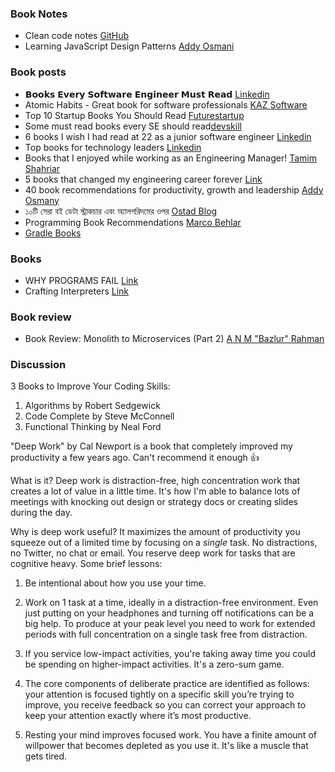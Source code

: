 ### Book Notes

- Clean code notes [GitHub](https://github.com/JuanCrg90/Clean-Code-Notes)
- Learning JavaScript Design Patterns [Addy Osmani](https://patterns.addy.ie/)

### Book posts
- 𝗕𝗼𝗼𝗸𝘀 𝗘𝘃𝗲𝗿𝘆 𝗦𝗼𝗳𝘁𝘄𝗮𝗿𝗲 𝗘𝗻𝗴𝗶𝗻𝗲𝗲𝗿 𝗠𝘂𝘀𝘁 𝗥𝗲𝗮𝗱 [Linkedin](https://www.linkedin.com/feed/update/urn:li:activity:7036953270904328192/)
- Atomic Habits - Great book for software professionals [KAZ Software](https://kaz.com.bd/blog/2021/5/7/atomic-habits-great-book-for-software-professionals)
- Top 10 Startup Books You Should Read [Futurestartup](https://futurestartup.com/2021/05/23/top-10-startup-books-you-should-read/)
- Some must read books every SE should read[devskill](https://devskill.com/blog/details/some-must-read-books-for-programmers)
- 6 books I wish I had read at 22 as a junior software engineer [Linkedin](https://www.linkedin.com/feed/update/urn:li:activity:7349763567107104768)
- Top books for technology leaders [Linkedin](https://www.linkedin.com/pulse/top-books-technology-leaders-tanaka-mutakwa/?trackingId=HSs30wSfRqW2aIPsoxFRqQ%3D%3D)
- Books that I enjoyed while working as an Engineering Manager! [Tamim Shahriar](https://www.linkedin.com/pulse/books-i-enjoyed-while-working-engineering-manager-tamim-shahriar/)
- 5 books that changed my engineering career forever [Link](https://newsletter.techworld-with-milan.com/p/5-books-behind-my-growth-as-a-cto)
- 40 book recommendations for productivity, growth and leadership [Addy Osmany](https://www.linkedin.com/feed/update/urn:li:activity:7078976658166202369)
- ১০টি সেরা বই ডেটা স্ট্রাকচার এবং অ্যালগরিদমের ওপর [Ostad Blog](https://blog.ostad.app/blog/10-best-data-structures-and-algorithms-books)
- Programming Book Recommendations [Marco Behlar](https://www.marcobehler.com/guides/programming-books )
- [Gradle Books](https://community.gradle.org/resources/books/)

### Books

- WHY PROGRAMS FAIL [Link](https://www.whyprogramsfail.com/book.php)
- Crafting Interpreters [Link](https://www.craftinginterpreters.com/)

### Book review

- Book Review: Monolith to Microservices (Part 2) [A N M "Bazlur" Rahman](https://www.linkedin.com/pulse/book-review-monolith-microservices-part-2-a-n-m-bazlur-rahman/)

### Discussion

3 Books to Improve Your Coding Skills:

1) Algorithms by Robert Sedgewick
2) Code Complete by Steve McConnell
3) Functional Thinking by Neal Ford


<!--  -->

"Deep Work" by Cal Newport is a book that completely improved my productivity a few years ago. Can't recommend it enough 👍

What is it? Deep work is distraction-free, high concentration work that creates a lot of value in a little time. It's how I'm able to balance lots of meetings with knocking out design or strategy docs or creating slides during the day.

Why is deep work useful? It maximizes the amount of productivity you squeeze out of a limited time by focusing on a *single* task. No distractions, no Twitter, no chat or email. You reserve deep work for tasks that are cognitive heavy. Some brief lessons:

1. Be intentional about how you use your time.

2. Work on 1 task at a time, ideally in a distraction-free environment. Even just putting on your headphones and turning off notifications can be a big help. To produce at your peak level you need to work for extended periods with full concentration on a single task free from distraction.

3. If you service low-impact activities, you're taking away time you could be spending on higher-impact activities. It's a zero-sum game.

4. The core components of deliberate practice are identified as follows: your attention is focused tightly on a specific skill you’re trying to improve, you receive feedback so you can correct your approach to keep your attention exactly where it’s most productive.

5. Resting your mind improves focused work. You have a finite amount of willpower that becomes depleted as you use it. It's like a muscle that gets tired.
